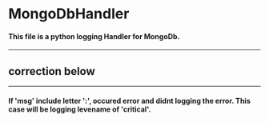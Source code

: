 # MongoDbHandler
#### This file is a python logging Handler for MongoDb.
***    
## correction below
****
#### If 'msg' include letter ':',  occured error and didnt logging the error. This case will be logging levename of 'critical'.

